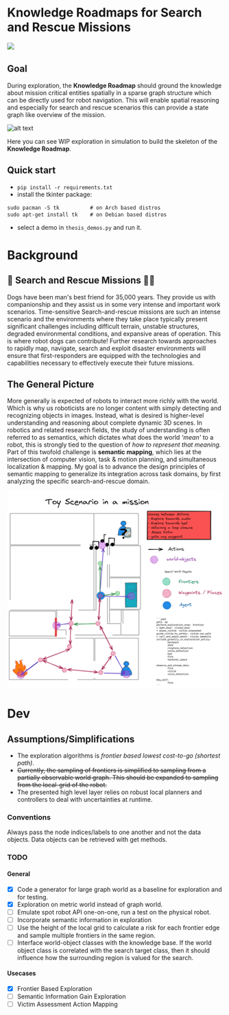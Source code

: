 # Knowledge Roadmaps for Search and Rescue Missions 
![](https://github.com/h0uter/knowledge-roadmap/workflows/Project%20Tests/badge.svg)
## Goal
During exploration, the **Knowledge Roadmap** should ground the knowledge about mission critical entities spatially in a sparse graph structure which can be directly used for robot navigation.
This will enable spatial reasoning and especially for search and rescue scenarios this can provide a state graph like overview of the mission.

 
<img src="documentation/2022-02-01 sampling exploration.gif" alt="alt text" width="700" height="whatever">

Here you can see WIP exploration in simulation to build the skeleton of the **Knowledge Roadmap**.

## Quick start
- `pip install -r requirements.txt`
- install the tkinter package:
```
sudo pacman -S tk          # on Arch based distros
sudo apt-get install tk    # on Debian based distros
```
- select a demo in `thesis_demos.py` and run it.

# Background
## 🤖 Search and Rescue Missions 🐕‍🦺
Dogs have been man's best friend for 35,000 years.
They provide us with companionship and they assist us in some very intense and important work scenarios.
Time-sensitive Search-and-rescue missions are such an intense scenario and the environments where they take place typically present significant challenges including difficult terrain, unstable structures, degraded environmental conditions, and expansive areas of operation.
This is where robot dogs can contribute! Further research towards approaches to rapidly map, navigate, search and exploit disaster environments will ensure that first-responders are equipped with the technologies and capabilities necessary to effectively execute their future missions.


<!-- <img src="documentation/dog.jpg" alt="alt text" width="700" height="whatever"> -->


## The General Picture
More generally is expected of robots to interact more richly with the world. Which is why us roboticists are no longer content with simply detecting and recognizing objects in images. Instead, what is desired is higher-level understanding and reasoning about complete dynamic 3D scenes. 
In robotics and related research fields, the study of understanding is often referred to as semantics, which dictates what does the world _‘mean'_ to a robot, this is strongly tied to the question of _how to represent that meaning._ Part of this twofold challenge is **semantic mapping**, which lies at the intersection of computer vision, task & motion planning, and simultaneous localization & mapping. 
My goal is to advance the design principles of semantic mapping to generalize its integration across task domains, by first analyzing the specific search-and-rescue domain.

<img src="documentation/thesis.scenario.all.png" alt="alt text" width="700" height="whatever">



# Dev
## Assumptions/Simplifications
- The exploration algorithms is _frontier based lowest cost-to-go (shortest path)_. 
- ~~Currently, the sampling of frontiers is simplified to sampling from a partially observable world graph. This should be expanded to sampling from the local-grid of the robot.~~
- The presented high level layer relies on robust local planners and controllers to deal with uncertainties at runtime.
  

### Conventions
Always pass the node indices/labels to one another and not the data objects. 
Data objects can be retrieved with get methods.

### TODO

#### General
- [X] Code a generator for large graph world as a baseline for exploration and for testing.
- [X] Exploration on metric world instead of graph world.
- [ ] Emulate spot robot API one-on-one, run a test on the physical robot.
- [ ] Incorporate semantic information in exploration 
- [ ] Use the height of the local grid to calculate a risk for each frontier edge and sample multiple frontiers in the same region.
- [ ] Interface world-object classes with the knowledge base. If the world object class is correlated with the search target class, then it should influence how the surrounding region is valued for the search.

#### Usecases
- [X] Frontier Based Exploration
- [ ] Semantic Information Gain Exploration
- [ ] Victim Assessment Action Mapping
